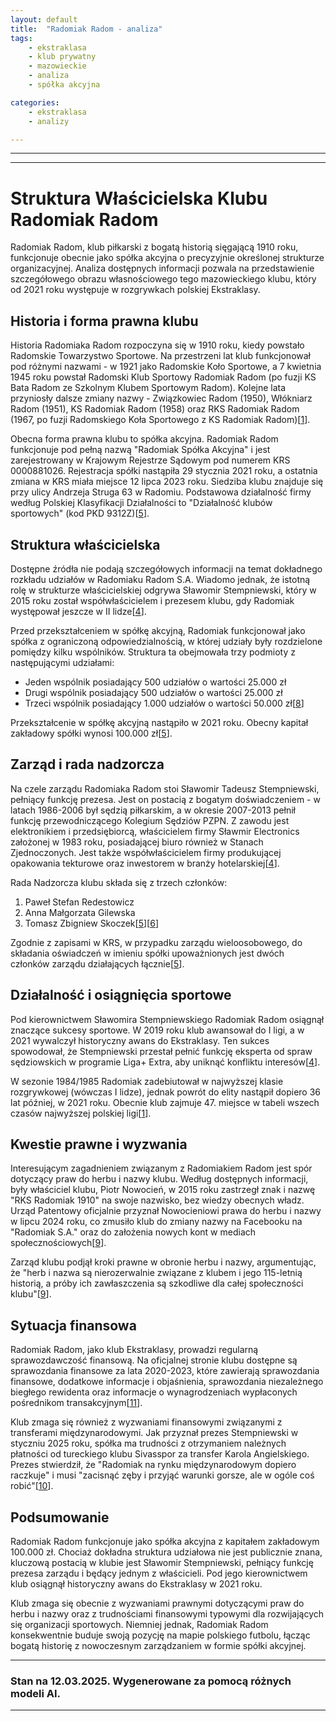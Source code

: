 ```yaml
---
layout: default
title:  "Radomiak Radom - analiza"
tags: 
    - ekstraklasa
    - klub prywatny
    - mazowieckie
    - analiza
    - spółka akcyjna

categories:
    - ekstraklasa
    - analizy

---
```


[1]: https://pl.wikipedia.org/wiki/Radomiak_Radom  
[2]: https://www.rosomaksa.pl/akcjonariat  
[3]: https://rksradomiak.pl/kategoria-362-o_klubie.html  
[4]: https://pl.wikipedia.org/wiki/S%C5%82awomir_Stempniewski  
[5]: https://krs-pobierz.pl/radomiak-spolka-akcyjna-i0000881026  
[6]: https://aleo.com/pl/firma/radomiak-spolka-akcyjna-radom  
[7]: https://gol24.pl/prezes-radomiaka-radom-slawomir-stempniewski-w-radzie-nadzorczej-pilkarskiej-ekstraklasy/ar/c2-17677105  
[8]: https://rejestr.io/krs/548971/radomiak  
[9]: https://thesport.pl/biznes/radomiak-radom-utracil-prawa-do-herbu-i-nazwy/  
[10]: https://weszlo.com/2025/01/23/slawomir-stempniewski-radomiak-radom-odliczanie-do-ekstraklasy/  
[11]: https://rksradomiak.pl/kategoria-577-sprawozdania_finansowe.html  
[12]: https://rejestr.io/krs/881026/radomiak  
[13]: https://rksradomiak.pl/kategoria-722-akcjonariusze.html  
[14]: https://www.imsig.pl/pozycja/2021/24/KRS/54489,RADOMIAK_SP%C3%93%C5%81KA_AKCYJNA  
[15]: https://gol24.pl/piotr-nowocien-byly-wlasciciel-radomiaka-radom-wzywa-zarzad-klubu-do-przywrocenia-25-procent-akcji-jest-oswiadczenie/ar/c2-18914897  
[16]: https://www.korona-kielce.pl/zarz%C4%85d  
[17]: https://echodnia.eu/radomskie/radomiak-radom-utracil-prawa-do-herbu-i-nazwy-byly-wlasciciel-zada-pieniedzy-co-dalej-jest-komunikat-klubu/ar/c2-18908837  
[18]: https://gol24.pl/radomiak-radom-utracil-prawa-do-herbu-i-nazwy-byly-wlasciciel-zada-pieniedzy-co-dalej-jest-komunikat-klubu/ar/c2-18908837  
[19]: https://echodnia.eu/radomskie/slawomir-stempniewski-prezes-radomiaka-przed-historycznym-meczem-na-nowym-stadionie-bedzie-przelot-orlikow-iluminacje-i-inne/ar/c2-17771975  
[20]: https://echodnia.eu/radomskie/radomiak-radom-ma-przedstawiciela-w-nowej-radzie-nadzorczej-pko-ekstraklasy-zostal-nim-prezes-slawomir-stempniewski/ar/c2-18628991  
[21]: https://gol24.pl/prezes-radomiaka-radom-slawomir-stempniewski-w-radzie-nadzorczej-pilkarskiej-ekstraklasy/gh/c2-17677105/2  
[22]: https://okredo.com/en-pl/company/fundacja-radomiak-radom-krs-0000942496  
[23]: https://rksradomiak.pl/upload/b4647Statut_tekst_jednolity_20231106.pdf  
[24]: https://www.wyszukiwarkakrs.pl/profile/0000881026  
[25]: https://rejestr.io/osoby/959364/slawomir-stempniewski  
[26]: https://www.cozadzien.pl/sport/prezes-radomiaka-slawomir-stempniewski-w-radzie-nadzorczej-ekstraklasy-na-sezon-2024-2025/101894  
[27]: https://www.mojradom.pl/fundacja-radomiaka-kupi-dzialke-warta-miliony-za-1-proc-jej-wartosci-radni-sie-zgodzili/  
[28]: https://rksradomiak.pl/kategoria-588-fundacja_radomiak_radom.html  
[29]: http://rejestrkrs.pl/fundacja_radomiak_radom,0000942496,1.html  
[30]: https://rejestr.io/krs/942496/fundacja-radomiak-radom  
[31]: https://www.bizraport.pl/krs/0000942496/fundacja-radomiak-radom  
[32]: https://rejestr.io/krs/942496/fundacja-radomiak-radom/powiazania  
[33]: https://krs-pobierz.pl/radomiak-spolka-akcyjna-i7104499  
[34]: https://www.imsig.pl/krs/0000881026  
[35]: https://weszlo.com/tag/slawomir-stempniewski/  
[36]: https://www.cozadzien.pl/slawomir-stempniewski  

---
---

# Struktura Właścicielska Klubu Radomiak Radom

Radomiak Radom, klub piłkarski z bogatą historią sięgającą 1910 roku, funkcjonuje obecnie jako spółka akcyjna o precyzyjnie określonej strukturze organizacyjnej. Analiza dostępnych informacji pozwala na przedstawienie szczegółowego obrazu własnościowego tego mazowieckiego klubu, który od 2021 roku występuje w rozgrywkach polskiej Ekstraklasy.

## Historia i forma prawna klubu

Historia Radomiaka Radom rozpoczyna się w 1910 roku, kiedy powstało Radomskie Towarzystwo Sportowe. Na przestrzeni lat klub funkcjonował pod różnymi nazwami - w 1921 jako Radomskie Koło Sportowe, a 7 kwietnia 1945 roku powstał Radomski Klub Sportowy Radomiak Radom (po fuzji KS Bata Radom ze Szkolnym Klubem Sportowym Radom). Kolejne lata przyniosły dalsze zmiany nazwy - Związkowiec Radom (1950), Włókniarz Radom (1951), KS Radomiak Radom (1958) oraz RKS Radomiak Radom (1967, po fuzji Radomskiego Koła Sportowego z KS Radomiak Radom)\[[1]\].

Obecna forma prawna klubu to spółka akcyjna. Radomiak Radom funkcjonuje pod pełną nazwą "Radomiak Spółka Akcyjna" i jest zarejestrowany w Krajowym Rejestrze Sądowym pod numerem KRS 0000881026. Rejestracja spółki nastąpiła 29 stycznia 2021 roku, a ostatnia zmiana w KRS miała miejsce 12 lipca 2023 roku. Siedziba klubu znajduje się przy ulicy Andrzeja Struga 63 w Radomiu. Podstawowa działalność firmy według Polskiej Klasyfikacji Działalności to "Działalność klubów sportowych" (kod PKD 9312Z)\[[5]\].

## Struktura właścicielska

Dostępne źródła nie podają szczegółowych informacji na temat dokładnego rozkładu udziałów w Radomiaku Radom S.A. Wiadomo jednak, że istotną rolę w strukturze właścicielskiej odgrywa Sławomir Stempniewski, który w 2015 roku został współwłaścicielem i prezesem klubu, gdy Radomiak występował jeszcze w II lidze\[[4]\].

Przed przekształceniem w spółkę akcyjną, Radomiak funkcjonował jako spółka z ograniczoną odpowiedzialnością, w której udziały były rozdzielone pomiędzy kilku wspólników. Struktura ta obejmowała trzy podmioty z następującymi udziałami:
- Jeden wspólnik posiadający 500 udziałów o wartości 25.000 zł
- Drugi wspólnik posiadający 500 udziałów o wartości 25.000 zł
- Trzeci wspólnik posiadający 1.000 udziałów o wartości 50.000 zł\[[8]\]

Przekształcenie w spółkę akcyjną nastąpiło w 2021 roku. Obecny kapitał zakładowy spółki wynosi 100.000 zł\[[5]\].

## Zarząd i rada nadzorcza

Na czele zarządu Radomiaka Radom stoi Sławomir Tadeusz Stempniewski, pełniący funkcję prezesa. Jest on postacią z bogatym doświadczeniem - w latach 1986-2006 był sędzią piłkarskim, a w okresie 2007-2013 pełnił funkcję przewodniczącego Kolegium Sędziów PZPN. Z zawodu jest elektronikiem i przedsiębiorcą, właścicielem firmy Sławmir Electronics założonej w 1983 roku, posiadającej biuro również w Stanach Zjednoczonych. Jest także współwłaścicielem firmy produkującej opakowania tekturowe oraz inwestorem w branży hotelarskiej\[[4]\].

Rada Nadzorcza klubu składa się z trzech członków:
1. Paweł Stefan Redestowicz
2. Anna Małgorzata Gilewska
3. Tomasz Zbigniew Skoczek\[[5]\]\[[6]\]

Zgodnie z zapisami w KRS, w przypadku zarządu wieloosobowego, do składania oświadczeń w imieniu spółki upoważnionych jest dwóch członków zarządu działających łącznie\[[5]\].

## Działalność i osiągnięcia sportowe

Pod kierownictwem Sławomira Stempniewskiego Radomiak Radom osiągnął znaczące sukcesy sportowe. W 2019 roku klub awansował do I ligi, a w 2021 wywalczył historyczny awans do Ekstraklasy. Ten sukces spowodował, że Stempniewski przestał pełnić funkcję eksperta od spraw sędziowskich w programie Liga+ Extra, aby uniknąć konfliktu interesów\[[4]\].

W sezonie 1984/1985 Radomiak zadebiutował w najwyższej klasie rozgrywkowej (wówczas I lidze), jednak powrót do elity nastąpił dopiero 36 lat później, w 2021 roku. Obecnie klub zajmuje 47. miejsce w tabeli wszech czasów najwyższej polskiej ligi\[[1]\].

## Kwestie prawne i wyzwania

Interesującym zagadnieniem związanym z Radomiakiem Radom jest spór dotyczący praw do herbu i nazwy klubu. Według dostępnych informacji, były właściciel klubu, Piotr Nowocień, w 2015 roku zastrzegł znak i nazwę "RKS Radomiak 1910" na swoje nazwisko, bez wiedzy obecnych władz. Urząd Patentowy oficjalnie przyznał Nowocieniowi prawa do herbu i nazwy w lipcu 2024 roku, co zmusiło klub do zmiany nazwy na Facebooku na "Radomiak S.A." oraz do założenia nowych kont w mediach społecznościowych\[[9]\].

Zarząd klubu podjął kroki prawne w obronie herbu i nazwy, argumentując, że "herb i nazwa są nierozerwalnie związane z klubem i jego 115-letnią historią, a próby ich zawłaszczenia są szkodliwe dla całej społeczności klubu"\[[9]\].

## Sytuacja finansowa

Radomiak Radom, jako klub Ekstraklasy, prowadzi regularną sprawozdawczość finansową. Na oficjalnej stronie klubu dostępne są sprawozdania finansowe za lata 2020-2023, które zawierają sprawozdania finansowe, dodatkowe informacje i objaśnienia, sprawozdania niezależnego biegłego rewidenta oraz informacje o wynagrodzeniach wypłaconych pośrednikom transakcyjnym\[[11]\].

Klub zmaga się również z wyzwaniami finansowymi związanymi z transferami międzynarodowymi. Jak przyznał prezes Stempniewski w styczniu 2025 roku, spółka ma trudności z otrzymaniem należnych płatności od tureckiego klubu Sivasspor za transfer Karola Angielskiego. Prezes stwierdził, że "Radomiak na rynku międzynarodowym dopiero raczkuje" i musi "zacisnąć zęby i przyjąć warunki gorsze, ale w ogóle coś robić"\[[10]\].

## Podsumowanie

Radomiak Radom funkcjonuje jako spółka akcyjna z kapitałem zakładowym 100.000 zł. Chociaż dokładna struktura udziałowa nie jest publicznie znana, kluczową postacią w klubie jest Sławomir Stempniewski, pełniący funkcję prezesa zarządu i będący jednym z właścicieli. Pod jego kierownictwem klub osiągnął historyczny awans do Ekstraklasy w 2021 roku.

Klub zmaga się obecnie z wyzwaniami prawnymi dotyczącymi praw do herbu i nazwy oraz z trudnościami finansowymi typowymi dla rozwijających się organizacji sportowych. Niemniej jednak, Radomiak Radom konsekwentnie buduje swoją pozycję na mapie polskiego futbolu, łącząc bogatą historię z nowoczesnym zarządzaniem w formie spółki akcyjnej.


---
### Stan na 12.03.2025. Wygenerowane za pomocą różnych modeli AI.
---